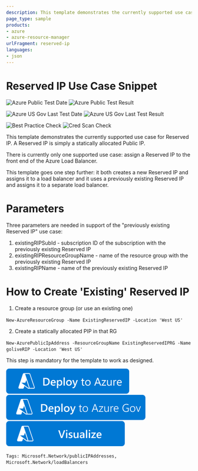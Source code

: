 ```yaml
---
description: This template demonstrates the currently supported use case for Reserved IP.  A Reserved IP is simply a statically allocated Public IP.
page_type: sample
products:
- azure
- azure-resource-manager
urlFragment: reserved-ip
languages:
- json
---
```

# Reserved IP Use Case Snippet

![Azure Public Test Date](https://azurequickstartsservice.blob.core.windows.net/badges/quickstarts/microsoft.network/reserved-ip/PublicLastTestDate.svg)
![Azure Public Test Result](https://azurequickstartsservice.blob.core.windows.net/badges/quickstarts/microsoft.network/reserved-ip/PublicDeployment.svg)

![Azure US Gov Last Test Date](https://azurequickstartsservice.blob.core.windows.net/badges/quickstarts/microsoft.network/reserved-ip/FairfaxLastTestDate.svg)
![Azure US Gov Last Test Result](https://azurequickstartsservice.blob.core.windows.net/badges/quickstarts/microsoft.network/reserved-ip/FairfaxDeployment.svg)

![Best Practice Check](https://azurequickstartsservice.blob.core.windows.net/badges/quickstarts/microsoft.network/reserved-ip/BestPracticeResult.svg)
![Cred Scan Check](https://azurequickstartsservice.blob.core.windows.net/badges/quickstarts/microsoft.network/reserved-ip/CredScanResult.svg)

This template demonstrates the currently supported use case for Reserved IP.  A Reserved IP is simply a statically allocated Public IP.

There is currently only one supported use case: assign a Reserved IP to the front end of the Azure Load Balancer.

This template goes one step further: it both creates a new Reserved IP and assigns it to a load balancer and it uses a previously existing Reserved IP and assigns it to a separate load balancer.

# Parameters

Three parameters are needed in support of the "previously existing Reserved IP" use case:

1. existingRIPSubId - subscription ID of the subscription with the previously existing Reserved IP
2. existingRIPResourceGroupName - name of the resource group with the previously existing Reserved IP
3. existingRIPName - name of the previously existing Reserved IP

# How to Create 'Existing' Reserved IP

1. Create a resource group (or use an existing one)

`New-AzureResourceGroup -Name ExistingReservedIP -Location 'West US'`

2. Create a statically allocated PIP in that RG

`New-AzurePublicIpAddress -ResourceGroupName ExistingReservedIPRG -Name goliveRIP -Location 'West US'`

This step is mandatory for the template to work as designed.

[![Deploy To Azure](https://raw.githubusercontent.com/Azure/azure-quickstart-templates/master/1-CONTRIBUTION-GUIDE/images/deploytoazure.svg?sanitize=true)](https://portal.azure.com/#create/Microsoft.Template/uri/https%3A%2F%2Fraw.githubusercontent.com%2FAzure%2Fazure-quickstart-templates%2Fmaster%2Fquickstarts%2Fmicrosoft.network%2Freserved-ip%2Fazuredeploy.json)
[![Deploy To Azure US Gov](https://raw.githubusercontent.com/Azure/azure-quickstart-templates/master/1-CONTRIBUTION-GUIDE/images/deploytoazuregov.svg?sanitize=true)](https://portal.azure.us/#create/Microsoft.Template/uri/https%3A%2F%2Fraw.githubusercontent.com%2FAzure%2Fazure-quickstart-templates%2Fmaster%2Fquickstarts%2Fmicrosoft.network%2Freserved-ip%2Fazuredeploy.json)
[![Visualize](https://raw.githubusercontent.com/Azure/azure-quickstart-templates/master/1-CONTRIBUTION-GUIDE/images/visualizebutton.svg?sanitize=true)](http://armviz.io/#/?load=https%3A%2F%2Fraw.githubusercontent.com%2FAzure%2Fazure-quickstart-templates%2Fmaster%2Fquickstarts%2Fmicrosoft.network%2Freserved-ip%2Fazuredeploy.json)

`Tags: Microsoft.Network/publicIPAddresses, Microsoft.Network/loadBalancers`
